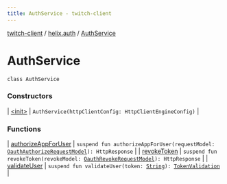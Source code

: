 ```yaml
---
title: AuthService - twitch-client
---
```


[twitch-client](../../index.html) / [helix.auth](../index.html) / [AuthService](./index.html)

# AuthService

`class AuthService`

### Constructors

| [&lt;init&gt;](-init-.html) | `AuthService(httpClientConfig: HttpClientEngineConfig)` |

### Functions

| [authorizeAppForUser](authorize-app-for-user.html) | `suspend fun authorizeAppForUser(requestModel: `[`OauthAuthorizeRequestModel`](../../helix.auth.model.request/-oauth-authorize-request-model/index.html)`): HttpResponse` |
| [revokeToken](revoke-token.html) | `suspend fun revokeToken(revokeModel: `[`OauthRevokeRequestModel`](../../helix.auth.model.request/-oauth-revoke-request-model/index.html)`): HttpResponse` |
| [validateUser](validate-user.html) | `suspend fun validateUser(token: `[`String`](https://kotlinlang.org/api/latest/jvm/stdlib/kotlin/-string/index.html)`): `[`TokenValidation`](../../helix.auth.model.response/-token-validation/index.html) |

